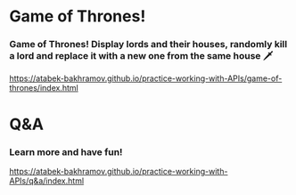 # Game of Thrones!


### Game of Thrones! Display lords and their houses, randomly kill a lord and replace it with a new one from the same house 🗡 

https://atabek-bakhramov.github.io/practice-working-with-APIs/game-of-thrones/index.html



# Q&A


### Learn more and have fun!

https://atabek-bakhramov.github.io/practice-working-with-APIs/q&a/index.html

